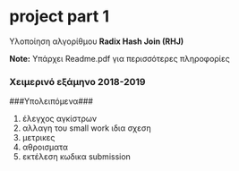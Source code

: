 # project part 1

Υλοποίηση αλγορίθμου **Radix Hash Join (RHJ)**

**Note:** Υπάρχει Readme.pdf για περισσότερες πληροφορίες

### Χειμερινό εξάμηνο 2018-2019

###Υπολειπόμενα###

1) έλεγχος αγκίστρων
2) αλλαγη του small work ιδια σχεση
3) μετρικες
4) αθροισματα
5) εκτέλεση κωδικα submission
